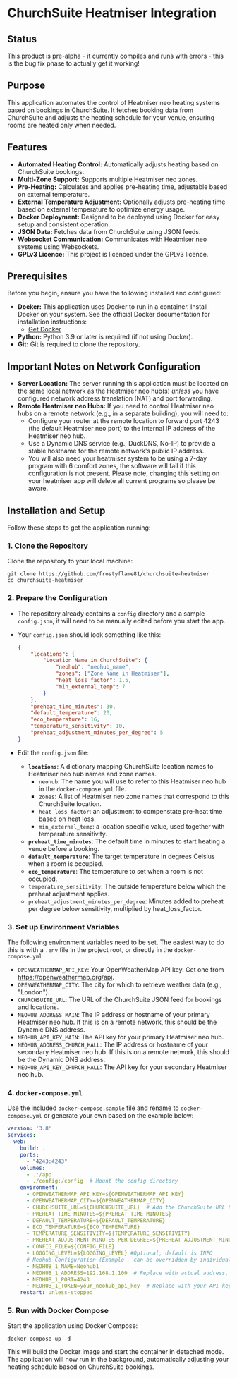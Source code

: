 # ChurchSuite Heatmiser Integration

## Status
This product is pre-alpha - it currently compiles and runs with errors - this is the bug fix phase to actually get it working!

## Purpose

This application automates the control of Heatmiser neo heating systems based on bookings in ChurchSuite. It fetches booking data from ChurchSuite and adjusts the heating schedule for your venue, ensuring rooms are heated only when needed.

## Features

* **Automated Heating Control:** Automatically adjusts heating based on ChurchSuite bookings.
* **Multi-Zone Support:** Supports multiple Heatmiser neo zones.
* **Pre-Heating:** Calculates and applies pre-heating time, adjustable based on external temperature.
* **External Temperature Adjustment:** Optionally adjusts pre-heating time based on external temperature to optimize energy usage.
* **Docker Deployment:** Designed to be deployed using Docker for easy setup and consistent operation.
* **JSON Data:** Fetches data from ChurchSuite using JSON feeds.
* **Websocket Communication:** Communicates with Heatmiser neo systems using Websockets.
* **GPLv3 Licence:** This project is licenced under the GPLv3 licence.

## Prerequisites

Before you begin, ensure you have the following installed and configured:

* **Docker:** This application uses Docker to run in a container. Install Docker on your system. See the official Docker documentation for installation instructions:
    * [Get Docker](https://docs.docker.com/get-docker/)
* **Python:** Python 3.9 or later is required (if not using Docker).
* **Git:** Git is required to clone the repository.

## Important Notes on Network Configuration

* **Server Location:** The server running this application must be located on the same local network as the Heatmiser neo hub(s) *unless* you have configured network address translation (NAT) and port forwarding.
* **Remote Heatmiser neo Hubs:** If you need to control Heatmiser neo hubs on a remote network (e.g., in a separate building), you will need to:
    * Configure your router at the remote location to forward port 4243 (the default Heatmiser neo port) to the internal IP address of the Heatmiser neo hub.
    * Use a Dynamic DNS service (e.g., DuckDNS, No-IP) to provide a stable hostname for the remote network's public IP address.
    * You will also need your heatmiser system to be using a 7-day program with 6 comfort zones, the software will fail if this configuration is not present. Please note, changing this setting on your heatmiser app will delete all current programs so please be aware.

## Installation and Setup

Follow these steps to get the application running:

### 1. Clone the Repository

Clone the repository to your local machine:

```
git clone https://github.com/frostyflame81/churchsuite-heatmiser
cd churchsuite-heatmiser
```

### 2. Prepare the Configuration

* The repository already contains a `config` directory and a sample `config.json`, it will need to be manually edited before you start the app.
* Your `config.json` should look something like this:

    ```json
    {
        "locations": {
            "Location Name in ChurchSuite": {
                "neohub": "neohub_name",
                "zones": ["Zone Name in Heatmiser"],
                "heat_loss_factor": 1.5,
                "min_external_temp": 7
            }
        },
        "preheat_time_minutes": 30,
        "default_temperature": 20,
        "eco_temperature": 16,
        "temperature_sensitivity": 10,
        "preheat_adjustment_minutes_per_degree": 5
    }
    ```
* Edit the `config.json` file:
    * **`locations`**: A dictionary mapping ChurchSuite location names to Heatmiser neo hub names and zone names.
        * `neohub`: The name you will use to refer to this Heatmiser neo hub in the `docker-compose.yml` file.
        * `zones`: A list of Heatmiser neo zone names that correspond to this ChurchSuite location.
        * `heat_loss_factor`: an adjustment to compenstate pre-heat time based on heat loss.
        * `min_external_temp`: a location specific value, used together with temperature sensitivity.
    * **`preheat_time_minutes`**: The default time in minutes to start heating a venue before a booking.
    * **`default_temperature`**: The target temperature in degrees Celsius when a room is occupied.
    * **`eco_temperature`**: The temperature to set when a room is not occupied.
    * `temperature_sensitivity`: The outside temperature below which the preheat adjustment applies.
    * `preheat_adjustment_minutes_per_degree`: Minutes added to preheat per degree below sensitivity, multiplied by heat\_loss\_factor.

### 3. Set up Environment Variables

The following environment variables need to be set. The easiest way to do this is with a `.env` file in the project root, or directly in the `docker-compose.yml`

* `OPENWEATHERMAP_API_KEY`: Your OpenWeatherMap API key. Get one from <https://openweathermap.org/api>.
* `OPENWEATHERMAP_CITY`: The city for which to retrieve weather data (e.g., "London").
* `CHURCHSUITE_URL`: The URL of the ChurchSuite JSON feed for bookings and locations.
* `NEOHUB_ADDRESS_MAIN`: The IP address or hostname of your primary Heatmiser neo hub. If this is on a remote network, this should be the Dynamic DNS address.
* `NEOHUB_API_KEY_MAIN`: The API key for your primary Heatmiser neo hub.
* `NEOHUB_ADDRESS_CHURCH_HALL`: The IP address or hostname of your secondary Heatmiser neo hub. If this is on a remote network, this should be the Dynamic DNS address.
* `NEOHUB_API_KEY_CHURCH_HALL`: The API key for your secondary Heatmiser neo hub.

### 4. `docker-compose.yml`

Use the included `docker-compose.sample` file and rename to `docker-compose.yml` or generate your own based on the example below:

```yaml
version: '3.8'
services:
  web:
    build: .
    ports:
      - "4243:4243"
    volumes:
      - .:/app
      - ./config:/config  # Mount the config directory
    environment:
      - OPENWEATHERMAP_API_KEY=${OPENWEATHERMAP_API_KEY}
      - OPENWEATHERMAP_CITY=${OPENWEATHERMAP_CITY}
      - CHURCHSUITE_URL=${CHURCHSUITE_URL}  # Add the ChurchSuite URL here
      - PREHEAT_TIME_MINUTES=${PREHEAT_TIME_MINUTES}
      - DEFAULT_TEMPERATURE=${DEFAULT_TEMPERATURE}
      - ECO_TEMPERATURE=${ECO_TEMPERATURE}
      - TEMPERATURE_SENSITIVITY=${TEMPERATURE_SENSITIVITY}
      - PREHEAT_ADJUSTMENT_MINUTES_PER_DEGREE=${PREHEAT_ADJUSTMENT_MINUTES_PER_DEGREE}
      - CONFIG_FILE=${CONFIG_FILE}
      - LOGGING_LEVEL=${LOGGING_LEVEL} #Optional, default is INFO
      # Neohub Configuration (Example - can be overridden by individual NEOHUB_* variables)
      - NEOHUB_1_NAME=Neohub1
      - NEOHUB_1_ADDRESS=192.168.1.100  # Replace with actual address, can also be hostname
      - NEOHUB_1_PORT=4243
      - NEOHUB_1_TOKEN=your_neohub_api_key  # Replace with your API key
    restart: unless-stopped
```

### 5. Run with Docker Compose

Start the application using Docker Compose:

```
docker-compose up -d
```

This will build the Docker image and start the container in detached mode. The application will now run in the background, automatically adjusting your heating schedule based on ChurchSuite bookings.
